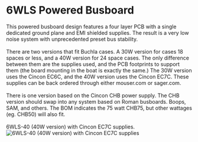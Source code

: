 # 6WLS Powered Busboard
This powered busboard design features a four layer PCB with a single dedicated ground plane and EMI shielded supplies. The result is a very low noise system with unprecedented preset bus stability.
</br>
</br>
There are two versions that fit Buchla cases. A 30W version for cases 18 spaces or less, and a 40W version for 24 space cases. The only difference between them are the supplies used, and the PCB footprints to support them (the board mounting in the boat is exactly the same.) The 30W version uses the Cincon EC6C, and the 40W version uses the Cincon EC7C. These supplies can be back ordered through either mouser.com or sager.com. 
</br>
</br>
There is one version based on the Cincon CHB power supply. The CHB version should swap into any system based on Roman busboards. Boops, SAM, and others. The BOM indicates the 75 watt CHB75, but other wattages (eg. CHB50) will also fit.
</br>
</br>
6WLS-40 (40W version) with Cincon EC7C supplies.
![6WLS-40 (40W version) with Cincon EC7C supplies](6WLS-40W-2.jpg?raw=true "6WLS-40W")
